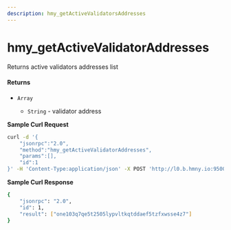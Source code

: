 ```yaml
---
description: hmy_getActiveValidatorsAddresses
---
```


# hmy\_getActiveValidatorAddresses

Returns active validators addresses list

#### Returns

* `Array`

  * `String` - validator address

**Sample Curl Request**

```bash
curl -d '{
    "jsonrpc":"2.0",
    "method":"hmy_getActiveValidatorAddresses",
    "params":[],
    "id":1
}' -H 'Content-Type:application/json' -X POST 'http://l0.b.hmny.io:9500'
```

**Sample Curl Response**

```bash
{
    "jsonrpc": "2.0",
    "id": 1,
    "result": ["one103q7qe5t2505lypvltkqtddaef5tzfxwsse4z7"]
}
```


